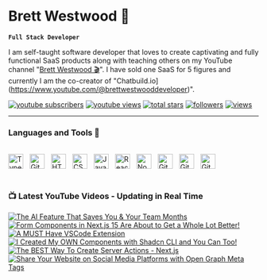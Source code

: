 # Brett Westwood 👋


**`Full Stack Developer`** 

I am self-taught software developer that loves to create captivating and fully functional SaaS products along with teaching others on my YouTube channel
"[Brett Westwood 🎬](https://www.youtube.com/@brettwestwooddeveloper)". I have sold one SaaS for 5 figures and currently I am the co-creator of "Chatbuild.io](https://www.youtube.com/@brettwestwooddeveloper)".



<p align=";left">
  <a href="https://www.youtube.com/@brettwestwooddeveloper?sub_confirmation=1">
    <img alt="youtube subscribers" title="Subscribe to my YouTube channel" src="https://freshidea.com/jonah/app/youtube-stats-badges/subscribers-badge.php"/></a>
  <a href="https://www.youtube.com/c/brettwestwooddeveloper">
    <img alt="youtube views" title="YouTube views" src="https://freshidea.com/jonah/app/youtube-stats-badges/view-count-badge.php"/></a> 
  <a href="https://github.com/bwestwood11?tab=repositories&sort=stargazers">
    <img alt="total stars" title="Total stars on GitHub" src="https://custom-icon-badges.demolab.com/github/stars/bwestwood11?color=55960c&style=for-the-badge&labelColor=488207&logo=star"/></a>
  <a href="https://github.com/bwestwood11?tab=followers">
    <img alt="followers" title="Follow me on Github" src="https://custom-icon-badges.demolab.com/github/followers/bwestwood11?color=236ad3&labelColor=1155ba&style=for-the-badge&logo=person-add&label=Follow&logoColor=white"/></a>
  <a href="https://github.com/bwestwood11/Simple-View-Counter">
    <img alt="views" title="GitHub profile views" src="https://freshidea.com/jonah/app/DenverCoder1-profile-views"/></a>
</p>

---

### Languages and Tools 🔨
<br />
<div>
  <img align="left" alt="TypeScript" width="30px" style="padding-right:10px;" src="https://cdn.jsdelivr.net/gh/devicons/devicon/icons/typescript/typescript-plain.svg" />
<img align="left" alt="Git" width="30px" style="padding-right:10px;" src="https://cdn.jsdelivr.net/gh/devicons/devicon/icons/git/git-original.svg" />
<img align="left" alt="HTML" width="30px" style="padding-right:10px;" src="https://cdn.jsdelivr.net/gh/devicons/devicon/icons/html5/html5-plain.svg" />
<img align="left" alt="CSS" width="30px" style="padding-right:10px;" src="https://cdn.jsdelivr.net/gh/devicons/devicon/icons/css3/css3-plain.svg" />
<img align="left" alt="JavaScript" width="30px" style="padding-right:10px;" src="https://cdn.jsdelivr.net/gh/devicons/devicon/icons/javascript/javascript-plain.svg" />
<img align="left" alt="React" width="30px" style="padding-right:10px;" src="https://cdn.jsdelivr.net/gh/devicons/devicon/icons/react/react-original.svg" />
<img align="left" alt="NodeJS" width="30px" style="padding-right:10px;" src="https://cdn.jsdelivr.net/gh/devicons/devicon/icons/nodejs/nodejs-original.svg" />
<img align="left" alt="GitHub" width="30px" style="padding-right:10px;" src="https://cdn.jsdelivr.net/gh/devicons/devicon/icons/github/github-original.svg" />
<img align="left" alt="GitHub" width="30px" style="padding-right:10px;" src="https://cdn.jsdelivr.net/gh/devicons/devicon/icons/prisma/prisma-original.svg" />
<img align="left" alt="GitHub" width="30px" style="padding-right:10px;" src="https://cdn.jsdelivr.net/gh/devicons/devicon/icons/mongodb/mongodb-original.svg" />
</div>

<br /> 
<br /> 
<br /> 

### 📺 Latest YouTube Videos - Updating in Real Time


<!-- BEGIN YOUTUBE-CARDS -->
[![The AI Feature That Saves You & Your Team Months](https://ytcards.demolab.com/?id=YjD8Wnkju9I&title=The+AI+Feature+That+Saves+You+%26+Your+Team+Months&lang=en&timestamp=1733187957&background_color=%230d1117&title_color=%23ffffff&stats_color=%23dedede&max_title_lines=1&width=250&border_radius=5 "The AI Feature That Saves You & Your Team Months")](https://www.youtube.com/watch?v=YjD8Wnkju9I)
[![Form Components in Next.js 15 Are About to Get a Whole Lot Better!](https://ytcards.demolab.com/?id=B3_fK7Kz8zw&title=Form+Components+in+Next.js+15+Are+About+to+Get+a+Whole+Lot+Better%21&lang=en&timestamp=1730267512&background_color=%230d1117&title_color=%23ffffff&stats_color=%23dedede&max_title_lines=1&width=250&border_radius=5 "Form Components in Next.js 15 Are About to Get a Whole Lot Better!")](https://www.youtube.com/watch?v=B3_fK7Kz8zw)
[![A MUST Have VSCode Extension](https://ytcards.demolab.com/?id=n-QjoPGgQPE&title=A+MUST+Have+VSCode+Extension&lang=en&timestamp=1729913915&background_color=%230d1117&title_color=%23ffffff&stats_color=%23dedede&max_title_lines=1&width=250&border_radius=5 "A MUST Have VSCode Extension")](https://www.youtube.com/watch?v=n-QjoPGgQPE)
[![I Created My OWN Components with Shadcn CLI and You Can Too!](https://ytcards.demolab.com/?id=IV6sChTZFLQ&title=I+Created+My+OWN+Components+with+Shadcn+CLI+and+You+Can+Too%21&lang=en&timestamp=1727307870&background_color=%230d1117&title_color=%23ffffff&stats_color=%23dedede&max_title_lines=1&width=250&border_radius=5 "I Created My OWN Components with Shadcn CLI and You Can Too!")](https://www.youtube.com/watch?v=IV6sChTZFLQ)
[![The BEST Way To Create Server Actions - Next.js](https://ytcards.demolab.com/?id=QkDYn6b09I4&title=The+BEST+Way+To+Create+Server+Actions+-+Next.js&lang=en&timestamp=1719980598&background_color=%230d1117&title_color=%23ffffff&stats_color=%23dedede&max_title_lines=1&width=250&border_radius=5 "The BEST Way To Create Server Actions - Next.js")](https://www.youtube.com/watch?v=QkDYn6b09I4)
[![Share Your Website on Social Media Platforms with Open Graph Meta Tags](https://ytcards.demolab.com/?id=td4djzsd4IE&title=Share+Your+Website+on+Social+Media+Platforms+with+Open+Graph+Meta+Tags&lang=en&timestamp=1715666837&background_color=%230d1117&title_color=%23ffffff&stats_color=%23dedede&max_title_lines=1&width=250&border_radius=5 "Share Your Website on Social Media Platforms with Open Graph Meta Tags")](https://www.youtube.com/watch?v=td4djzsd4IE)
<!-- END YOUTUBE-CARDS -->
